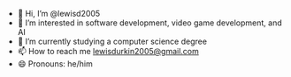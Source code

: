 - 👋 Hi, I’m @lewisd2005
- 👀 I’m interested in software development, video game development, and AI
- 🌱 I’m currently studying a computer science degree
- 📫 How to reach me lewisdurkin2005@gmail.com
- 😄 Pronouns: he/him

<!---
lewisd2005/lewisd2005 is a ✨ special ✨ repository because its `README.md` (this file) appears on your GitHub profile.
You can click the Preview link to take a look at your changes.
--->
